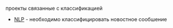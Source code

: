 проекты связанные с классификацией        
* [NLP](https://github.com/AvStef/projec/tree/main/PET/Classification/NLP) - необходимо классифицировать новостное сообшение
